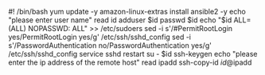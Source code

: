 #! /bin/bash
yum update -y
amazon-linux-extras install ansible2 -y
echo "please enter user name"
read id
adduser $id
passwd $id
echo "$id ALL=(ALL) NOPASSWD: ALL" >> /etc/sudoers
sed -i s'/#PermitRootLogin yes/PermitRootLogin yes/g' /etc/ssh/sshd_config
sed -i s'/PasswordAuthentication no/PasswordAuthentication yes/g' /etc/ssh/sshd_config
service sshd restart
su - $id
ssh-keygen
echo "please enter the ip address of the remote host"
read ipadd
ssh-copy-id $id@$ipadd
